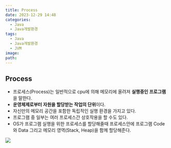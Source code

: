```yaml
---
title: Process
date: 2023-12-29 14:48
categories:
  - Java
  - Java개발환경
tags:
  - Java
  - Java개발환경
  - JVM
image: 
path:
---
```


## Process
+ 프로세스(Process)는 일반적으로 cpu에 의해 메모리에 올려져 **실행중인 프로그램**을 말한다.
+ **운영체제로부터 자원을 할당받는 작업의 단위**이다.
+ 자신만의 메모리 공간을 포함한 독립적인 실행 환경을 가지고 있다.
+ 프로그램 중 일부는 여러 프로세스간 상호작용을 할 수도 있다.
+ OS가 프로그램 실행을 위한 프로세스를 할당해줄때 프로세스안에 프로그램 Code와 Data 그리고 메모리 영역(Stack, Heap)을 함께 할당해준다.

![](/assets/img/IMG/TIL/process.png)